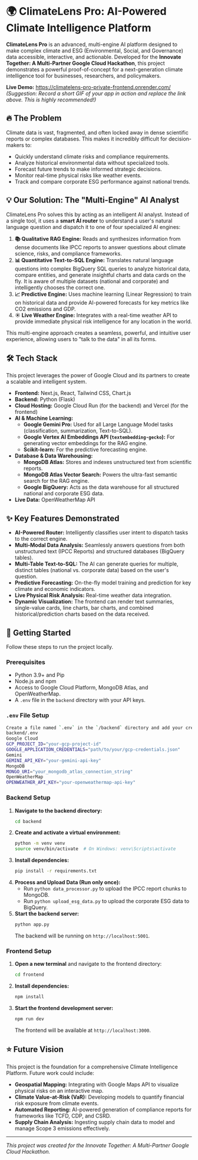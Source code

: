 # 🌍 ClimateLens Pro: AI-Powered Climate Intelligence Platform

**ClimateLens Pro** is an advanced, multi-engine AI platform designed to make complex climate and ESG (Environmental, Social, and Governance) data accessible, interactive, and actionable. Developed for the **Innovate Together: A Multi-Partner Google Cloud Hackathon**, this project demonstrates a powerful proof-of-concept for a next-generation climate intelligence tool for businesses, researchers, and policymakers.

 **Live Demo:** https://climatelens-pro-private-frontend.onrender.com/
*(Suggestion: Record a short GIF of your app in action and replace the link above. This is highly recommended!)*

## 🔥 The Problem

Climate data is vast, fragmented, and often locked away in dense scientific reports or complex databases. This makes it incredibly difficult for decision-makers to:
-   Quickly understand climate risks and compliance requirements.
-   Analyze historical environmental data without specialized tools.
-   Forecast future trends to make informed strategic decisions.
-   Monitor real-time physical risks like weather events.
-   Track and compare corporate ESG performance against national trends.

## 💡 Our Solution: The "Multi-Engine" AI Analyst

ClimateLens Pro solves this by acting as an intelligent AI analyst. Instead of a single tool, it uses a **smart AI router** to understand a user's natural language question and dispatch it to one of four specialized AI engines:

1.  **📚 Qualitative RAG Engine:** Reads and synthesizes information from dense documents like IPCC reports to answer questions about climate science, risks, and compliance frameworks.
2.  **📊 Quantitative Text-to-SQL Engine:** Translates natural language questions into complex BigQuery SQL queries to analyze historical data, compare entities, and generate insightful charts and data cards on the fly. It is aware of multiple datasets (national and corporate) and intelligently chooses the correct one.
3.  **📈 Predictive Engine:** Uses machine learning (Linear Regression) to train on historical data and provide AI-powered forecasts for key metrics like CO2 emissions and GDP.
4.  **☀️ Live Weather Engine:** Integrates with a real-time weather API to provide immediate physical risk intelligence for any location in the world.

This multi-engine approach creates a seamless, powerful, and intuitive user experience, allowing users to "talk to the data" in all its forms.

## 🛠️ Tech Stack

This project leverages the power of Google Cloud and its partners to create a scalable and intelligent system.

*   **Frontend:** Next.js, React, Tailwind CSS, Chart.js
*   **Backend:** Python (Flask)
*   **Cloud Hosting:** Google Cloud Run (for the backend) and Vercel (for the frontend)
*   **AI & Machine Learning:**
    *   **Google Gemini Pro:** Used for all Large Language Model tasks (classification, summarization, Text-to-SQL).
    *   **Google Vertex AI Embeddings API (`textembedding-gecko`):** For generating vector embeddings for the RAG engine.
    *   **Scikit-learn:** For the predictive forecasting engine.
*   **Database & Data Warehousing:**
    *   **MongoDB Atlas:** Stores and indexes unstructured text from scientific reports.
    *   **MongoDB Atlas Vector Search:** Powers the ultra-fast semantic search for the RAG engine.
    *   **Google BigQuery:** Acts as the data warehouse for all structured national and corporate ESG data.
*   **Live Data:** OpenWeatherMap API

## ✨ Key Features Demonstrated

-   **AI-Powered Router:** Intelligently classifies user intent to dispatch tasks to the correct engine.
-   **Multi-Modal Data Analysis:** Seamlessly answers questions from both unstructured text (IPCC Reports) and structured databases (BigQuery tables).
-   **Multi-Table Text-to-SQL:** The AI can generate queries for multiple, distinct tables (national vs. corporate data) based on the user's question.
-   **Predictive Forecasting:** On-the-fly model training and prediction for key climate and economic indicators.
-   **Live Physical Risk Analysis:** Real-time weather data integration.
-   **Dynamic Visualization:** The frontend can render text summaries, single-value cards, line charts, bar charts, and combined historical/prediction charts based on the data received.

## 🚀 Getting Started

Follow these steps to run the project locally.

### Prerequisites

-   Python 3.9+ and Pip
-   Node.js and npm
-   Access to Google Cloud Platform, MongoDB Atlas, and OpenWeatherMap.
-   A `.env` file in the `backend` directory with your API keys.

### `.env` File Setup
```bash
Create a file named `.env` in the `/backend` directory and add your credentials:
backend/.env
Google Cloud
GCP_PROJECT_ID="your-gcp-project-id"
GOOGLE_APPLICATION_CREDENTIALS="path/to/your/gcp-credentials.json"
Gemini
GEMINI_API_KEY="your-gemini-api-key"
MongoDB
MONGO_URI="your_mongodb_atlas_connection_string"
OpenWeatherMap
OPENWEATHER_API_KEY="your-openweathermap-api-key"
```
### Backend Setup

1.  **Navigate to the backend directory:**
    ```bash
    cd backend
    ```
2.  **Create and activate a virtual environment:**
    ```bash
    python -m venv venv
    source venv/bin/activate  # On Windows: venv\Scripts\activate
    ```
3.  **Install dependencies:**
    ```bash
    pip install -r requirements.txt
    ```
4.  **Process and Upload Data (Run only once):**
    -   Run `python data_processor.py` to upload the IPCC report chunks to MongoDB.
    -   Run `python upload_esg_data.py` to upload the corporate ESG data to BigQuery.
5.  **Start the backend server:**
    ```bash
    python app.py
    ```
    The backend will be running on `http://localhost:5001`.

### Frontend Setup

1.  **Open a new terminal** and navigate to the frontend directory:
    ```bash
    cd frontend
    ```
2.  **Install dependencies:**
    ```bash
    npm install
    ```
3.  **Start the frontend development server:**
    ```bash
    npm run dev
    ```
    The frontend will be available at `http://localhost:3000`.

## ⭐️ Future Vision

This project is the foundation for a comprehensive Climate Intelligence Platform. Future work could include:
-   **Geospatial Mapping:** Integrating with Google Maps API to visualize physical risks on an interactive map.
-   **Climate Value-at-Risk (VaR):** Developing models to quantify financial risk exposure from climate events.
-   **Automated Reporting:** AI-powered generation of compliance reports for frameworks like TCFD, CDP, and CSRD.
-   **Supply Chain Analysis:** Ingesting supply chain data to model and manage Scope 3 emissions effectively.

---
*This project was created for the Innovate Together: A Multi-Partner Google Cloud Hackathon.*
